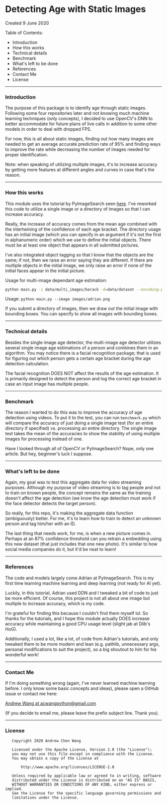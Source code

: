 # Detecting Age with Static Images

Created 9 June 2020

Table of Contents:
- Introduction
- How this works
- Technical details
- Benchmark
- What's left to be done
- References
- Contact Me
- License

---
### Introduction

The purpose of this package is to identify age through
static images. Following some four repositories later
and not knowing much machine learning techniques (only
concepts), I decided to use OpenCV's DNN to better
accommodate for future plans of live calls in addition
to some other models in order to deal with dropped FPS.

For now, this is all about static images, finding out
how many images are needed to get an average accurate
prediction rate of 95% and finding ways to improve
the rate while decreasing the number of images needed
for proper identification.

Note: when speaking of utilizing multiple images, it's
to increase accuracy by getting more features at different
angles and curves in case that's the reason.

---
### How this works

This module uses the tutorial by PyImageSearch seen 
[here](https://www.pyimagesearch.com/2020/04/13/opencv-age-detection-with-deep-learning/).
I've reworked this code to utilize a single image or a directory
of images so that I can increase accuracy.

Really, the increase of accuracy comes from the mean age combined
with the intertwining of the confidence of each age bracket. The
directory usage has an initial image (which you can specify in
an argument if it's not the first in alphanumeric order) which
we use to define the initial objects. There must be at least one
object that appears in all submitted pictures.

I've also integrated object tagging so that I know that the objects
are the same; if not, then we raise an error saying they are different.
If there are multiple objects in the initial image, we only raise an
error if none of the initial faces appear in the initial picture.

Usage for multi-image dependant age estimation:

```bash
python main.py -i data/multi_images/barack -d=data/dataset --encoding-path=data/encoding.pickle
```

Usage: `python main.py --image images/adrian.png`

If you submit a directory of images, then we draw out the initial image
with bounding boxes. You can specify to show all images with bounding
boxes.

---
### Technical details

Besides the single image age detector, the multi-image age detector
utilizes several single image age estimations of a person and combines
them in an algorithm. You may notice there is a facial recognition
package; that is used for figuring out which person gets a certain age
bracket during the age detection calculation.

The facial recognition DOES NOT affect the results of the age estimation.
It is primarily designed to detect the person and log the correct age
bracket in case an input image has multiple people.

---
### Benchmark

The reason I wanted to do this was to improve the accuracy of age detection
using videos. To put it to the test, you can run `benchmark.py` which
will compare the accuracy of just doing a single image test (for an
entire directory if specified) vs. processing an entire directory.
The single image test takes the mean of the accuracies to show
the stability of using multiple images for processing instead of one.

Have I looked through all of OpenCV or PyImageSearch? Nope, only one
article. But hey, beginner's luck I suppose.

---
### What's left to be done

Again, my goal was to test this aggregate data for video streaming
purposes. Although my purpose of video streaming is to tag people
and not to train on known people, the concept remains the same
as the training doesn't affect the age detection (we know the age
detection must work if the face detector detects the target person).

So really, for this repo, it's making the aggregate data function
(ambiguously) better. For me, it's to learn how to train to detect
an unknown person and tag him/her with an ID.

The last thing that needs work, for me, is when a new picture comes
in. Perhaps at an 87% confidence threshold can you retrain a embedding
using this new dataset (that just includes that one new photo). It's
similar to how social media companies do it, but it'd be neat to learn!

---
### References

The code and models largely come Adrian at PyImageSearch.
This is my first time learning machine learning and deep
learning (not ready for AI yet).

Luckily, in this tutorial, Adrian used DDN and I tweaked a
bit of code to just be more efficient. Of course, this project
is not all about one image but multiple to increase accuracy,
which is my code.

I'm grateful for finding this because I couldn't find them
myself lol. So thanks for the tutorials, and I hope this
module actually DOES increase accuracy while maintaining
a good CPU usage level (slight jab at Dlib's HoG).

Additionally, I used a lot, like a lot, of code from
Adrian's tutorials, and only tweaked them to be more
modern and lean (e.g. pathlib, unnecessary args, personal
modifications to suit the project), so a big shoutout
to him for his wonderful work!

---
### Contact Me

If I'm doing something wrong (again, I've never learned machine
learning before. I only know some basic concepts and ideas),
please open a GitHub issue or contact me here:

[Andrew Wang at acwangpython@gmail.com](mailto:acwangpython@gmail.com?subject=[GH%20DL%20Static%20Image])

(If you decide to email me, please leave the prefix subject line. Thank you).

---
### License
```
   Copyright 2020 Andrew Chen Wang

   Licensed under the Apache License, Version 2.0 (the "License");
   you may not use this file except in compliance with the License.
   You may obtain a copy of the License at

       http://www.apache.org/licenses/LICENSE-2.0

   Unless required by applicable law or agreed to in writing, software
   distributed under the License is distributed on an "AS IS" BASIS,
   WITHOUT WARRANTIES OR CONDITIONS OF ANY KIND, either express or implied.
   See the License for the specific language governing permissions and
   limitations under the License.
```
